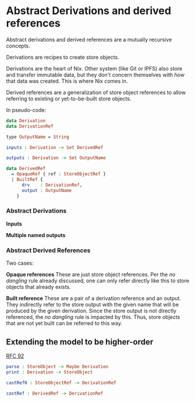 # Abstract Derivations and derived references

Abstract derivations and derived references are a mutually recursive concepts.

Derivations are recipes to create store objects.

Derivations are the heart of Nix.
Other system (like Git or IPFS) also store and transfer immutable data, but they don't concern themselves with *how* that data was created.
This is where Nix comes in.

Derived references are a generalization of store object references to allow referring to existing or yet-to-be-built store objects.

In pseudo-code:

```idris
data Derivation
data DerivationRef

type OutputName = String

inputs : Derivation -> Set DerivedRef

outputs : Derivation -> Set OutputName

data DerivedRef
  = OpaqueRef { ref : StoreObjectRef }
  | BuiltRef {
      drv    : DerivationRef,
      output : OutputName
    }
```

### Abstract Derivations

**Inputs**

**Multiple named outputs**

### Abstract Derived References

Two cases:

**Opaque references**
These are just store object references.
Per the *no dangling* rule already discussed, one can only refer directly like this to store objects that already exists.

**Built reference**
These are a pair of a derivation reference and an output.
They indirectly refer to the store output with the given name that will be produced by the given derivation.
Since the store output is not directly referenced, the *no dangling* rule is impacted by this.
Thus, store objects that are not yet built can be referred to this way.

## Extending the model to be higher-order

[RFC 92](https://github.com/NixOS/rfcs/pull/92)

```idris
parse : StoreObject -> Maybe Derivation
print : Derivation -> StoreObject
```

```idris
castRef0 : StoreObjectRef -> DerivationRef
```

```idris
castRef : DerivedRef -> DerivationRef
```
